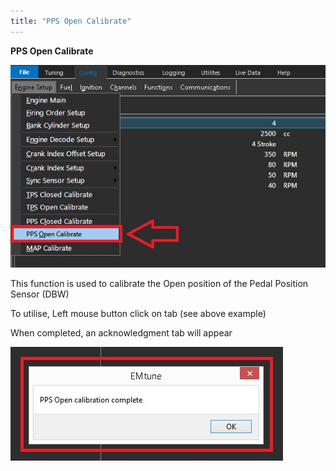 ```yaml
---
title: "PPS Open Calibrate"
---
```


**PPS Open Calibrate**&nbsp;


![Image](</img/AAAA14.jpg>)


This function is used to calibrate the Open position of the Pedal Position Sensor (DBW)&nbsp;

To utilise, Left mouse button click on tab (see above example)


When completed, an acknowledgment tab will appear


![Image](</img/AAAA15.jpg>)
